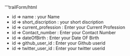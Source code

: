 '''trailForm/html

* id => name : your Name
* id => short_discription : your short discription
* id => current_profession : Enter your Current Profession
* id => Contact_number : Enter your Contact Number
* id => dateOfBirth : Enter your Date OF Birth
* id => github_user_id : Enter your Github userid
* id => twitter_user_id : Enter your twitter userid
